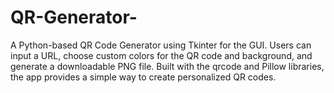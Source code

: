 # QR-Generator-
A Python-based QR Code Generator using Tkinter for the GUI. Users can input a URL, choose custom colors for the QR code and background, and generate a downloadable PNG file. Built with the qrcode and Pillow libraries, the app provides a simple way to create personalized QR codes.
